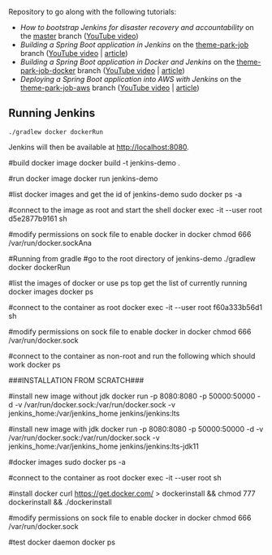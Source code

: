 Repository to go along with the following tutorials: 

* *How to bootstrap Jenkins for disaster recovery and accountability* on the [master](https://github.com/tkgregory/jenkins-demo) branch 
([YouTube video](https://youtu.be/s7dw0ahriQY))
* *Building a Spring Boot application in Jenkins* on the [theme-park-job](https://github.com/tkgregory/jenkins-demo/tree/theme-park-job) 
branch ([YouTube video](https://youtu.be/sCcuUMn1vdM) | [article](https://tomgregory.com/building-a-spring-boot-application-in-jenkins/))
* *Building a Spring Boot application in Docker and Jenkins* on the [theme-park-job-docker](https://github.com/tkgregory/jenkins-demo/tree/theme-park-job-docker) branch
 ([YouTube video](https://youtu.be/Kc3Vw5vk1Lw) | [article](https://www.youtube.com/redirect?redir_token=E248KK1vOMl4QjSMqDmEO1Hq9Rl8MTU5MDM0MTg5NEAxNTkwMjU1NDk0&q=https%3A%2F%2Ftomgregory.com%2Fbuilding-a-spring-boot-application-in-docker-and-jenkins%2F&event=video_description&v=Kc3Vw5vk1Lw))
* *Deploying a Spring Boot application into AWS with Jenkins* on the [theme-park-job-aws](https://github.com/tkgregory/jenkins-demo/tree/theme-park-job-aws) branch
 ([YouTube video](https://youtu.be/5xh0nAYeZNc) | [article](https://www.youtube.com/redirect?q=https%3A%2F%2Ftomgregory.com%2Fdeploying-a-spring-boot-application-into-aws-with-jenkins%2F&v=5xh0nAYeZNc&event=video_description&redir_token=dGMvj5k7_gK1m_rEu4sZr2ug7D18MTU5MDM0MTk3OUAxNTkwMjU1NTc5))

## Running Jenkins

`./gradlew docker dockerRun`

Jenkins will then be available at [http://localhost:8080](http://localhost:8080).



#build docker image
docker build -t jenkins-demo .

#run docker image
docker run jenkins-demo


#list docker images and get the id of jenkins-demo
sudo docker ps -a


#connect to the image as root and start the shell
docker exec -it --user root d5e2877b9161 sh


#modify permissions on sock file to enable docker in docker
chmod 666 /var/run/docker.sockAna



#Running from gradle 
#go to the root directory of jenkins-demo
./gradlew docker dockerRun


#list the images of docker or use ps top get the list of currently running
docker images
docker ps


#connect to the container as root
docker exec -it --user root f60a333b56d1 sh


#modify permissions on sock file to enable docker in docker
chmod 666 /var/run/docker.sock


#connect to the container as non-root and run the following which should work 
docker ps


###INSTALLATION FROM SCRATCH###

#install new image without jdk
docker run -p 8080:8080 -p 50000:50000 -d -v /var/run/docker.sock:/var/run/docker.sock -v jenkins_home:/var/jenkins_home jenkins/jenkins:lts


#install new image with jdk
docker run -p 8080:8080 -p 50000:50000 -d -v /var/run/docker.sock:/var/run/docker.sock -v jenkins_home:/var/jenkins_home jenkins/jenkins:lts-jdk11


#docker images 
sudo docker ps -a

#connect to the container as root
docker exec -it --user root <container id> sh

#install docker
curl https://get.docker.com/ > dockerinstall && chmod 777 dockerinstall && ./dockerinstall

#modify permissions on sock file to enable docker in docker
chmod 666 /var/run/docker.sock

#test docker daemon
docker ps

